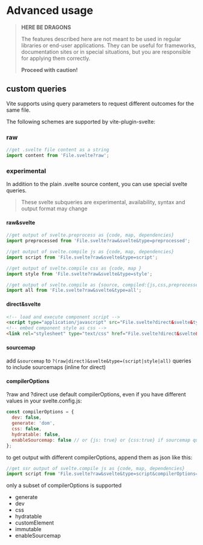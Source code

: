 # Advanced usage

> **HERE BE DRAGONS**
>
> The features described here are not meant to be used in regular libraries or end-user applications.
> They can be useful for frameworks, documentation sites or in special situations, but you are responsible for applying them correctly.
>
> **Proceed with caution!**

## custom queries

Vite supports using query parameters to request different outcomes for the same file.

The following schemes are supported by vite-plugin-svelte:

### raw

```js
//get .svelte file content as a string
import content from 'File.svelte?raw';
```

### experimental

In addition to the plain .svelte source content, you can use special svelte queries.

> These svelte subqueries are experimental, availability, syntax and output format may change

#### raw&svelte

```js
//get output of svelte.preprocess as {code, map, dependencies}
import preprocessed from 'File.svelte?raw&svelte&type=preprocessed';

//get output of svelte.compile js as {code, map, dependencies}
import script from 'File.svelte?raw&svelte&type=script';

//get output of svelte.compile css as {code, map }
import style from 'File.svelte?raw&svelte&type=style';

//get output of svelte.compile as {source, compiled:{js,css,preprocessed,dependencies,ast}}
import all from 'File.svelte?raw&svelte&type=all';
```

#### direct&svelte

```html
<!-- load and execute component script -->
<script type="application/javascript" src="File.svelte?direct&svelte&type=script&lang.js" />
<!-- embed component style as css -->
<link rel="stylesheet" type="text/css" href="File.svelte?direct&svelte&type=style&lang.css" />
```

#### sourcemap

add `&sourcemap` to `?(raw|direct)&svelte&type=(script|style|all)` queries to include sourcemaps (inline for direct)

#### compilerOptions

?raw and ?direct use default compilerOptions, even if you have different values in your svelte.config.js:

```js
const compilerOptions = {
  dev: false,
  generate: 'dom',
  css: false,
  hydratable: false,
  enableSourcemap: false // or {js: true} or {css:true} if sourcemap query is set
};
```

to get output with different compilerOptions, append them as json like this:

```js
//get ssr output of svelte.compile js as {code, map, dependencies}
import script from 'File.svelte?raw&svelte&type=script&compilerOptions={generate:"ssr"}';
```

only a subset of compilerOptions is supported

- generate
- dev
- css
- hydratable
- customElement
- immutable
- enableSourcemap
